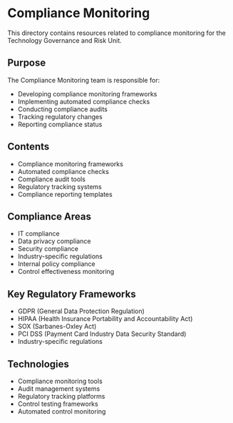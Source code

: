 # Compliance Monitoring

This directory contains resources related to compliance monitoring for the Technology Governance and Risk Unit.

## Purpose

The Compliance Monitoring team is responsible for:
- Developing compliance monitoring frameworks
- Implementing automated compliance checks
- Conducting compliance audits
- Tracking regulatory changes
- Reporting compliance status

## Contents

- Compliance monitoring frameworks
- Automated compliance checks
- Compliance audit tools
- Regulatory tracking systems
- Compliance reporting templates

## Compliance Areas

- IT compliance
- Data privacy compliance
- Security compliance
- Industry-specific regulations
- Internal policy compliance
- Control effectiveness monitoring

## Key Regulatory Frameworks

- GDPR (General Data Protection Regulation)
- HIPAA (Health Insurance Portability and Accountability Act)
- SOX (Sarbanes-Oxley Act)
- PCI DSS (Payment Card Industry Data Security Standard)
- Industry-specific regulations

## Technologies

- Compliance monitoring tools
- Audit management systems
- Regulatory tracking platforms
- Control testing frameworks
- Automated control monitoring